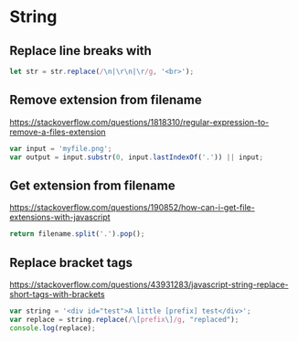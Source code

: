 # String

## Replace line breaks with <br>

```js
let str = str.replace(/\n|\r\n|\r/g, '<br>');
```

## Remove extension from filename

https://stackoverflow.com/questions/1818310/regular-expression-to-remove-a-files-extension

```js
var input = 'myfile.png';
var output = input.substr(0, input.lastIndexOf('.')) || input;
```

## Get extension from filename

https://stackoverflow.com/questions/190852/how-can-i-get-file-extensions-with-javascript

```js
return filename.split('.').pop();
```

## Replace bracket tags

https://stackoverflow.com/questions/43931283/javascript-string-replace-short-tags-with-brackets

```js
var string = '<div id="test">A little [prefix] test</div>';
var replace = string.replace(/\[prefix\]/g, "replaced");
console.log(replace);
```
